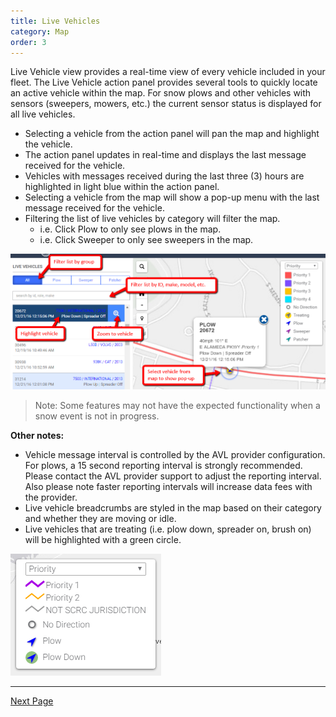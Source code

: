 ```yaml
---
title: Live Vehicles
category: Map
order: 3
---
```


Live Vehicle view provides a real-time view of every vehicle included in your fleet. The Live Vehicle action panel provides several tools to quickly locate an active vehicle within the map. For snow plows and other vehicles with sensors (sweepers, mowers, etc.) the current sensor status is displayed for all live vehicles.

* Selecting a vehicle from the action panel will pan the map and highlight the vehicle.
* The action panel updates in real-time and displays the last message received for the vehicle.
* Vehicles with messages received during the last three (3) hours are highlighted in light blue within the action panel.
* Selecting a vehicle from the map will show a pop-up menu with the last message received for the vehicle.
* Filtering the list of live vehicles by category will filter the map.
    * i.e. Click Plow to only see plows in the map.
    * i.e. Click Sweeper to only see sweepers in the map.

![Live Vehicles](/img/livevehicles.png)

> Note: Some features may not have the expected functionality when a snow event is not in progress.

**Other notes:**

* Vehicle message interval is controlled by the AVL provider configuration. For plows, a 15 second reporting interval is strongly recommended. Please contact the AVL provider support to adjust the reporting interval. Also please note faster reporting intervals will increase data fees with the provider.
* Live vehicle breadcrumbs are styled in the map based on their category and whether they are moving or idle.
* Live vehicles that are treating (i.e. plow down, spreader on, brush on) will be highlighted with a green circle.

![Legend Items](/img/vehicles_legend.png)

* * *
[Next Page](https://primeplow.github.io/Map/historical-vehicles/)